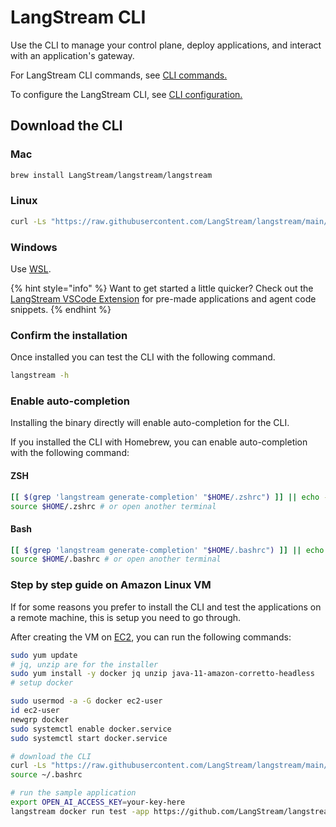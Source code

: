 # LangStream CLI

Use the CLI to manage your control plane, deploy applications, and interact with an application's gateway.

For LangStream CLI commands, see [CLI commands.](../langstream-cli/langstream-cli-commands.md)

To configure the LangStream CLI, see [CLI configuration.](../langstream-cli/langstream-cli-configuration.md)

## Download the CLI

### Mac

```bash
brew install LangStream/langstream/langstream
```

### Linux

```bash
curl -Ls "https://raw.githubusercontent.com/LangStream/langstream/main/bin/get-cli.sh" | bash
```

### Windows

Use [WSL](https://learn.microsoft.com/en-us/windows/wsl/about).

{% hint style="info" %}
Want to get started a little quicker? Check out the [LangStream VSCode Extension](https://marketplace.visualstudio.com/items?itemName=DataStax.langstream) for pre-made applications and agent code snippets.
{% endhint %}

### Confirm the installation

Once installed you can test the CLI with the following command.

```bash
langstream -h
```

### Enable auto-completion
Installing the binary directly will enable auto-completion for the CLI.

If you installed the CLI with Homebrew, you can enable auto-completion with the following command:

#### ZSH

```zsh
[[ $(grep 'langstream generate-completion' "$HOME/.zshrc") ]] || echo -e "source <(langstream generate-completion)" >> "$HOME/.zshrc"
source $HOME/.zshrc # or open another terminal
```

#### Bash

```bash
[[ $(grep 'langstream generate-completion' "$HOME/.bashrc") ]] || echo -e "source <(langstream generate-completion)" >> "$HOME/.bashrc"
source $HOME/.bashrc # or open another terminal
```



### Step by step guide on Amazon Linux VM

If for some reasons you prefer to install the CLI and test the applications on a remote machine, this is setup you need to go through.

After creating the VM on [EC2](https://docs.aws.amazon.com/AWSEC2/latest/UserGuide/EC2_GetStarted.html), you can run the following commands:

```bash
sudo yum update
# jq, unzip are for the installer
sudo yum install -y docker jq unzip java-11-amazon-corretto-headless
# setup docker

sudo usermod -a -G docker ec2-user
id ec2-user
newgrp docker
sudo systemctl enable docker.service
sudo systemctl start docker.service

# download the CLI
curl -Ls "https://raw.githubusercontent.com/LangStream/langstream/main/bin/get-cli.sh" | bash
source ~/.bashrc

# run the sample application
export OPEN_AI_ACCESS_KEY=your-key-here
langstream docker run test -app https://github.com/LangStream/langstream/blob/main/examples/applications/openai-completions -s https://github.com/LangStream/langstream/blob/main/examples/secrets/secrets.yaml
```



